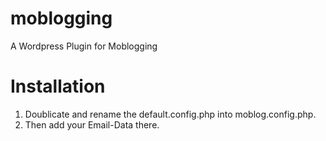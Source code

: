# moblogging
A Wordpress Plugin for Moblogging

# Installation

1. Doublicate and rename the default.config.php into moblog.config.php.
2. Then add your Email-Data there.
